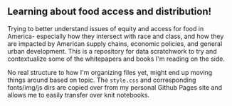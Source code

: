 ## Learning about food access and distribution!

Trying to better understand issues of equity and access for food in America- especially how they intersect with race and class, and how they are impacted by American supply chains, economic policies, and general urban development.  This is a repository for data scratchwork to try and contextualize some of the whitepapers and books I'm reading on the side.


No real structure to how I'm organizing files yet, might end up moving things around based on topic. The `style.css` and corresponding fonts/img/js dirs are copied over from my personal Github Pages site and allows me to easily transfer over knit notebooks.
